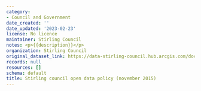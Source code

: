 ```yaml
---
category:
- Council and Government
date_created: ''
date_updated: '2023-02-23'
license: No licence
maintainer: Stirling Council
notes: <p>{{description}}</p>
organization: Stirling Council
original_dataset_link: https://data-stirling-council.hub.arcgis.com/documents/stirling-council::stirling-council-open-data-policy-november-2015
records: null
resources: []
schema: default
title: Stirling council open data policy (november 2015)
---
```

